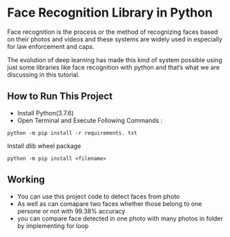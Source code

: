 # Face Recognition Library in Python



Face recognition is the process or the method of recognizing faces based on their photos and videos and these systems are widely used in especially for law enforcement and caps.

The evolution of deep learning has made this kind of system possible using just some libraries like face recognition with python and that’s what we are discussing in this tutorial.




## How to Run This Project

- Install Python(3.7.6)
- Open Terminal and Execute Following Commands :

```
python -m pip install -r requirements. txt
```
Install  dlib wheel package 
```
python -m pip install <filename>
```



## Working
- You can use this project code to detect faces from photo
- As well as can comapare two faces whether those belong to one persone or not with 99.38% accuracy
- you can compare face detected in one photo with many photos in folder by implementing for loop